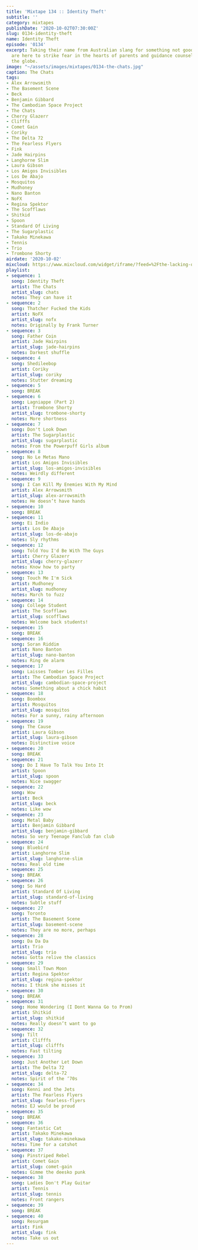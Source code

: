 ```yaml
---
title: 'Mixtape 134 :: Identity Theft'
subtitle: ''
category: mixtapes
publishDate: '2020-10-02T07:30:00Z'
slug: 0134-identity-theft
name: Identity Theft
episode: '0134'
excerpt: Taking their name from Australian slang for something not good, The Chats
  are here to strike fear in the hearts of parents and guidance counselors across
  the globe.
image: "~/assets/images/mixtapes/0134-the-chats.jpg"
caption: The Chats
tags:
- Alex Arrowsmith
- The Basement Scene
- Beck
- Benjamin Gibbard
- The Cambodian Space Project
- The Chats
- Cherry Glazerr
- Clifffs
- Comet Gain
- Coriky
- The Delta 72
- The Fearless Flyers
- Fink
- Jade Hairpins
- Langhorne Slim
- Laura Gibson
- Los Amigos Invisibles
- Los De Abajo
- Mosquitos
- Mudhoney
- Nano Banton
- NoFX
- Regina Spektor
- The Scofflaws
- Shitkid
- Spoon
- Standard Of Living
- The Sugarplastic
- Takako Minekawa
- Tennis
- Trio
- Trombone Shorty
airdate: '2020-10-02'
mixcloud: https://www.mixcloud.com/widget/iframe/?feed=%2Fthe-lacking-org%2Feyo08f-134-identity-theft%2F&hide_artwork=1&hide_cover=1
playlist:
- sequence: 1
  song: Identity Theft
  artist: The Chats
  artist_slug: chats
  notes: They can have it
- sequence: 2
  song: Thatcher Fucked the Kids
  artist: NoFX
  artist_slug: nofx
  notes: Originally by Frank Turner
- sequence: 3
  song: Father Coin
  artist: Jade Hairpins
  artist_slug: jade-hairpins
  notes: Darkest shuffle
- sequence: 4
  song: Shedileebop
  artist: Coriky
  artist_slug: coriky
  notes: Stutter dreaming
- sequence: 5
  song: BREAK
- sequence: 6
  song: Lagniappe (Part 2)
  artist: Trombone Shorty
  artist_slug: trombone-shorty
  notes: More shortness
- sequence: 7
  song: Don't Look Down
  artist: The Sugarplastic
  artist_slug: sugarplastic
  notes: From the Powerpuff Girls album
- sequence: 8
  song: No Le Metas Mano
  artist: Los Amigos Invisibles
  artist_slug: los-amigos-invisibles
  notes: Weirdly different
- sequence: 9
  song: I Can Kill My Enemies With My Mind
  artist: Alex Arrowsmith
  artist_slug: alex-arrowsmith
  notes: He doesn’t have hands
- sequence: 10
  song: BREAK
- sequence: 11
  song: Ei Indio
  artist: Los De Abajo
  artist_slug: los-de-abajo
  notes: Sly rhythms
- sequence: 12
  song: Told You I'd Be With The Guys
  artist: Cherry Glazerr
  artist_slug: cherry-glazerr
  notes: Know how to party
- sequence: 13
  song: Touch Me I'm Sick
  artist: Mudhoney
  artist_slug: mudhoney
  notes: March to fuzz
- sequence: 14
  song: College Student
  artist: The Scofflaws
  artist_slug: scofflaws
  notes: Welcome back students!
- sequence: 15
  song: BREAK
- sequence: 16
  song: Soran Riddim
  artist: Nano Banton
  artist_slug: nano-banton
  notes: Ring de alarm
- sequence: 17
  song: Laisses Tomber Les Filles
  artist: The Cambodian Space Project
  artist_slug: cambodian-space-project
  notes: Something about a chick habit
- sequence: 18
  song: Boombox
  artist: Mosquitos
  artist_slug: mosquitos
  notes: For a sunny, rainy afternoon
- sequence: 19
  song: The Cause
  artist: Laura Gibson
  artist_slug: laura-gibson
  notes: Distinctive voice
- sequence: 20
  song: BREAK
- sequence: 21
  song: Do I Have To Talk You Into It
  artist: Spoon
  artist_slug: spoon
  notes: Nice swagger
- sequence: 22
  song: Wow
  artist: Beck
  artist_slug: beck
  notes: Like wow
- sequence: 23
  song: Metal Baby
  artist: Benjamin Gibbard
  artist_slug: benjamin-gibbard
  notes: So very Teenage Fanclub fan club
- sequence: 24
  song: Bluebird
  artist: Langhorne Slim
  artist_slug: langhorne-slim
  notes: Real old time
- sequence: 25
  song: BREAK
- sequence: 26
  song: So Hard
  artist: Standard Of Living
  artist_slug: standard-of-living
  notes: Subtle stuff
- sequence: 27
  song: Toronto
  artist: The Basement Scene
  artist_slug: basement-scene
  notes: They are no more, perhaps
- sequence: 28
  song: Da Da Da
  artist: Trio
  artist_slug: trio
  notes: Gotta relive the classics
- sequence: 29
  song: Small Town Moon
  artist: Regina Spektor
  artist_slug: regina-spektor
  notes: I think she misses it
- sequence: 30
  song: BREAK
- sequence: 31
  song: Home Wondering (I Dont Wanna Go to Prom)
  artist: Shitkid
  artist_slug: shitkid
  notes: Really doesn’t want to go
- sequence: 32
  song: Tilt
  artist: Clifffs
  artist_slug: clifffs
  notes: Fast tilting
- sequence: 33
  song: Just Another Let Down
  artist: The Delta 72
  artist_slug: delta-72
  notes: Spirit of the ‘70s
- sequence: 34
  song: Kenni and the Jets
  artist: The Fearless Flyers
  artist_slug: fearless-flyers
  notes: EJ would be proud
- sequence: 35
  song: BREAK
- sequence: 36
  song: Fantastic Cat
  artist: Takako Minekawa
  artist_slug: takako-minekawa
  notes: Time for a catshot
- sequence: 37
  song: Pinstriped Rebel
  artist: Comet Gain
  artist_slug: comet-gain
  notes: Gimme the deesko punk
- sequence: 38
  song: Ladies Don't Play Guitar
  artist: Tennis
  artist_slug: tennis
  notes: Front rangers
- sequence: 39
  song: BREAK
- sequence: 40
  song: Resurgam
  artist: Fink
  artist_slug: fink
  notes: Take us out
---
```


